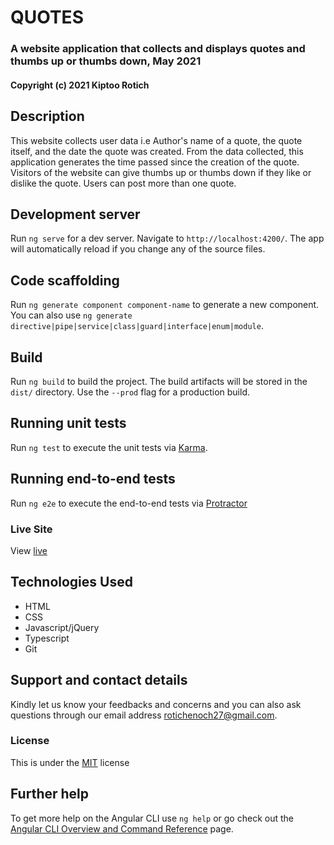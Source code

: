 # QUOTES

### A website application that collects and displays quotes and thumbs up or thumbs down, May 2021
#### Copyright (c) 2021 Kiptoo Rotich
## Description
This website collects user data i.e Author's name of a quote, the quote itself, and the date the quote was created. From the data collected, this application generates the time passed since the creation of the quote. Visitors of the website can give thumbs up or thumbs down if they like or dislike the quote. Users can post more than one quote.

## Development server

Run `ng serve` for a dev server. Navigate to `http://localhost:4200/`. The app will automatically reload if you change any of the source files.

## Code scaffolding

Run `ng generate component component-name` to generate a new component. You can also use `ng generate directive|pipe|service|class|guard|interface|enum|module`.

## Build

Run `ng build` to build the project. The build artifacts will be stored in the `dist/` directory. Use the `--prod` flag for a production build.

## Running unit tests

Run `ng test` to execute the unit tests via [Karma](https://karma-runner.github.io).

## Running end-to-end tests

Run `ng e2e` to execute the end-to-end tests via [Protractor](http://www.protractortest.org/)

### Live Site
View [live](https://rotich1.github.io/Pizza/)

## Technologies Used
* HTML
* CSS
* Javascript/jQuery
* Typescript
* Git
  
## Support and contact details
Kindly let us know your feedbacks and concerns and you can also ask questions through our email address rotichenoch27@gmail.com.

### License
This is under the [MIT](LICENSE) license


## Further help

To get more help on the Angular CLI use `ng help` or go check out the [Angular CLI Overview and Command Reference](https://angular.io/cli) page.
